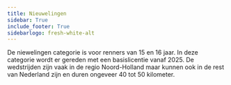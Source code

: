 ```yaml
---
title: Nieuwelingen
sidebar: True
include_footer: True
sidebarlogo: fresh-white-alt
---
```


De niewelingen categorie is voor renners van 15 en 16 jaar. In deze categorie 
wordt er gereden met een basislicentie vanaf 2025. 
De wedstrijden zijn vaak in de regio Noord-Holland maar kunnen ook in de rest van Nederland zijn
en duren ongeveer 40 tot 50 kilometer.
